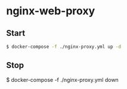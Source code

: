 # nginx-web-proxy
 
## Start
```bash
$ docker-compose -f ./nginx-proxy.yml up -d
```

## Stop
$ docker-compose -f ./nginx-proxy.yml down